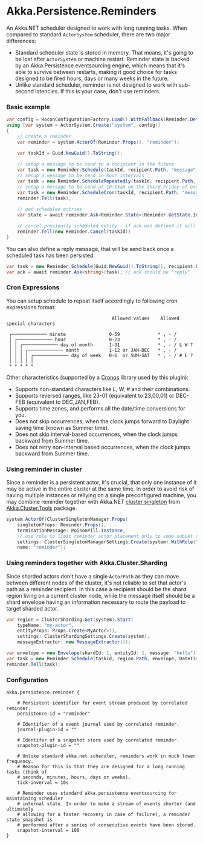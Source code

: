 ﻿# Akka.Persistence.Reminders

An Akka.NET scheduler designed to work with long running tasks. When compared to standard `ActorSystem` scheduler, there are two major differences:

- Standard scheduler state is stored in memory. That means, it's going to be lost after `ActorSystem` or machine restart. Reminder state is backed by an Akka.Persistence eventsourcing engine, which means that it's able to survive between restarts, making it good choice for tasks designed to be fired hours, days or many weeks in the future.
- Unlike standard scheduler, reminder is not designed to work with sub-second latencies. If this is your case, don't use reminders.

### Basic example


```csharp
var config = HoconConfigurationFactory.Load().WithFallback(Reminder.DefaultConfig);
using (var system = ActorSystem.Create("system", config))
{
	// create a reminder
	var reminder = system.ActorOf(Reminder.Props(), "reminder");
	
	var taskId = Guid.NewGuid().ToString();

	// setup a message to be send to a recipient in the future
	var task = new Reminder.Schedule(taskId, recipient.Path, "message", DateTime.UtcNow.AddDays(1));
	// setup a message to be send in hour intervals
	var task = new Reminder.ScheduleRepeatedly(taskId, recipient.Path, "message", DateTime.UtcNow.AddDays(1), TimeSpan.FromHours(1));
	// setup a message to be send at 10:15am on the third Friday of every month
	var task = new Reminder.ScheduleCron(taskId, recipient.Path, "message", DateTime.UtcNow.AddDays(1), "15 10 ? * 6#3");
	reminder.Tell(task);
	
	// get scheduled entries
	var state = await reminder.Ask<Reminder.State>(Reminder.GetState.Instance);

	// cancel previously scheduled entity - if ack was defined it will be returned to sender after completion
	reminder.Tell(new Reminder.Cancel(taskId))
}
```

You can also define a reply message, that will be send back once a scheduled task has been persisted.

```csharp
var task = new Reminder.Schedule(Guid.NewGuid().ToString(), recipient.Path, "message", DateTime.UtcNow.AddDays(1), ack: "reply");
var ack = await reminder.Ask<string>(task); // ack should be "reply"
```

### Cron Expressions

You can setup schedule to repeat itself accordingly to following cron expressions format:

```
                                       Allowed values    Allowed special characters 

 ┌───────────── minute                0-59              * , - /                      
 │ ┌───────────── hour                0-23              * , - /                     
 │ │ ┌───────────── day of month      1-31              * , - / L W ?               
 │ │ │ ┌───────────── month           1-12 or JAN-DEC   * , - /                     
 │ │ │ │ ┌───────────── day of week   0-6  or SUN-SAT   * , - / # L ?               
 │ │ │ │ │
 * * * * *
```

Other characteristics (supported by a [Cronos](https://github.com/HangfireIO/Cronos) library used by this plugin):

- Supports non-standard characters like L, W, # and their combinations.
- Supports reversed ranges, like 23-01 (equivalent to 23,00,01) or DEC-FEB (equivalent to DEC,JAN,FEB).
- Supports time zones, and performs all the date/time conversions for you.
- Does not skip occurrences, when the clock jumps forward to Daylight saving time (known as Summer time).
- Does not skip interval-based occurrences, when the clock jumps backward from Summer time.
- Does not retry non-interval based occurrences, when the clock jumps backward from Summer time.

### Using reminder in cluster

Since a reminder is a persistent actor, it's crucial, that only one instance of it may be active in the entire cluster at the same time. In order to avoid risk of having multiple instances or rellying on a single preconfigured machine, you may combine reminder together with Akka.NET [cluster singleton](http://getakka.net/articles/clustering/cluster-singleton.html) from [Akka.Cluster.Tools](https://www.nuget.org/packages/Akka.Cluster.Tools/) package.

```csharp
system.ActorOf(ClusterSingletonManager.Props(
    singletonProps: Reminder.Props(),
    terminationMessage: PoisonPill.Instance,
	// use role to limit reminder actor placement only to some subset of nodes
    settings: ClusterSingletonManagerSettings.Create(system).WithRole("reminder")), 
    name: "reminder");
```

### Using reminders together with Akka.Cluster.Sharding

Since sharded actors don't have a single `ActorPath` as they can move between different nodes of the cluster, it's not reliable to set that actor's path as a reminder recipient. In this case a recipient should be the shard region living on a current cluster node, while the message itself should be a shard envelope having an information necessary to route the payload to target sharded actor.

```csharp
var region = ClusterSharding.Get(system).Start(
    typeName: "my-actor",
    entityProps: Props.Create<MyActor>(),
    settings: ClusterShardingSettings.Create(system),
    messageExtractor: new MessageExtractor());

var envelope = new Envelope(shardId: 1, entityId: 1, message: "hello");
var task = new Reminder.Schedule(taskId, region.Path, envelope, DateTime.UtcNow.AddDays(1));
reminder.Tell(task);
```

### Configuration

```hocon
akka.persistence.reminder {

	# Persistent identifier for event stream produced by correlated reminder.
	persistence-id = "reminder"

	# Identifier of a event journal used by correlated reminder.
	journal-plugin-id = ""

	# Identifer of a snapshot store used by correlated reminder.
	snapshot-plugin-id = ""

	# Unlike standard akka.net scheduler, reminders work in much lower frequency.
	# Reason for this is that they are designed for a long running tasks (think of
	# seconds, minutes, hours, days or weeks).
	tick-inverval = 10s

	# Reminder uses standard akka.persistence eventsourcing for maintaining scheduler
	# internal state. In order to make a stream of events shorter (and ultimately 
	# allowing for a faster recovery in case of failure), a reminder state snapshot is
	# performed after a series of consecutive events have been stored.
	snapshot-interval = 100
}
```